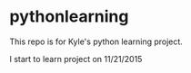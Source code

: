 # pythonlearning
This repo is for Kyle's python learning project.

I start to learn project on 11/21/2015
